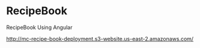 # RecipeBook
RecipeBook Using Angular

http://mc-recipe-book-deployment.s3-website.us-east-2.amazonaws.com/
